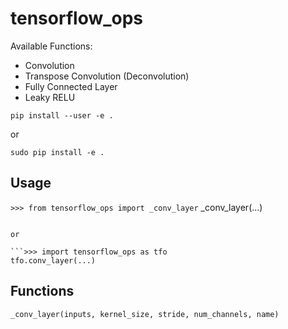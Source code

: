 # tensorflow_ops

Available Functions:

- Convolution
- Transpose Convolution (Deconvolution)
- Fully Connected Layer
- Leaky RELU

`pip install --user -e .`

or

`sudo pip install -e .`


## Usage

```>>> from tensorflow_ops import _conv_layer```
_conv_layer(...)
```

or

```>>> import tensorflow_ops as tfo
tfo.conv_layer(...)
```


## Functions

`_conv_layer(inputs, kernel_size, stride, num_channels, name)`


